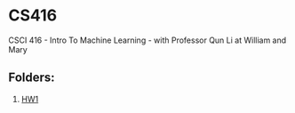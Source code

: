 # CS416
CSCI 416 - Intro To Machine Learning - with Professor Qun Li at William and Mary

## Folders:
1. [HW1](https://k-l-chen.github.io/CS416/HW1)
